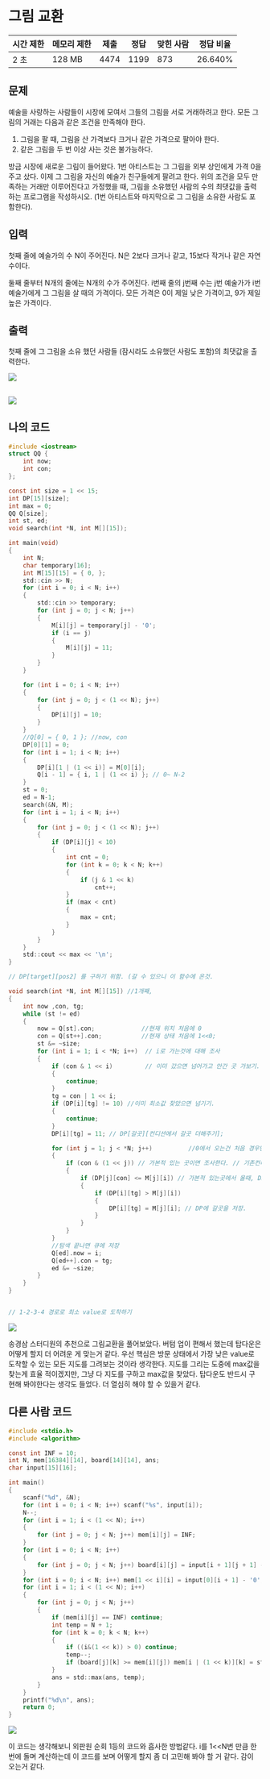 # 그림 교환

| 시간 제한 | 메모리 제한 | 제출   | 정답   | 맞힌 사람 | 정답 비율   |
| ----- | ------ | ---- | ---- | ----- | ------- |
| 2 초   | 128 MB | 4474 | 1199 | 873   | 26.640% |

## 문제

예술을 사랑하는 사람들이 시장에 모여서 그들의 그림을 서로 거래하려고 한다. 모든 그림의 거래는 다음과 같은 조건을 만족해야 한다.

1. 그림을 팔 때, 그림을 산 가격보다 크거나 같은 가격으로 팔아야 한다.
2. 같은 그림을 두 번 이상 사는 것은 불가능하다.

방금 시장에 새로운 그림이 들어왔다. 1번 아티스트는 그 그림을 외부 상인에게 가격 0을 주고 샀다. 이제 그 그림을 자신의 예술가 친구들에게 팔려고 한다. 위의 조건을 모두 만족하는 거래만 이루어진다고 가정했을 때, 그림을 소유했던 사람의 수의 최댓값을 출력하는 프로그램을 작성하시오. (1번 아티스트와 마지막으로 그 그림을 소유한 사람도 포함한다).

## 입력

첫째 줄에 예술가의 수 N이 주어진다. N은 2보다 크거나 같고, 15보다 작거나 같은 자연수이다.

둘째 줄부터 N개의 줄에는 N개의 수가 주어진다. i번째 줄의 j번째 수는 j번 예술가가 i번 예술가에게 그 그림을 살 때의 가격이다. 모든 가격은 0이 제일 낮은 가격이고, 9가 제일 높은 가격이다.

## 출력

첫째 줄에 그 그림을 소유 했던 사람들 (잠시라도 소유했던 사람도 포함)의 최댓값을 출력한다.

![](C++_20221015_백준1029_그림%20교환assets/2022-10-15-20-20-21-image.png)

## ![](C++_20221015_백준1029_그림%20교환assets/2022-10-15-20-20-33-image.png)

## 나의 코드

```c
#include <iostream>
struct QQ {
	int now;
	int con;
};

const int size = 1 << 15;
int DP[15][size];
int max = 0;
QQ Q[size];
int st, ed;
void search(int *N, int M[][15]);

int main(void)
{
	int N;
	char temporary[16];
	int M[15][15] = { 0, };
	std::cin >> N;
	for (int i = 0; i < N; i++)
	{
		std::cin >> temporary;
		for (int j = 0; j < N; j++)
		{
			M[i][j] = temporary[j] - '0';
			if (i == j)
			{
				M[i][j] = 11;
			}
		}
	}

	for (int i = 0; i < N; i++)
	{
		for (int j = 0; j < (1 << N); j++)
		{
			DP[i][j] = 10;
		}
	}
	//Q[0] = { 0, 1 }; //now, con
	DP[0][1] = 0;
	for (int i = 1; i < N; i++)
	{
		DP[i][1 | (1 << i)] = M[0][i];
		Q[i - 1] = { i, 1 | (1 << i) }; // 0~ N-2
	}
	st = 0;
	ed = N-1;
	search(&N, M);
	for (int i = 1; i < N; i++)
	{
		for (int j = 0; j < (1 << N); j++)
		{
			if (DP[i][j] < 10)
			{
				int cnt = 0;
				for (int k = 0; k < N; k++)
				{
					if (j & 1 << k)
						cnt++;
				}
				if (max < cnt)
				{
					max = cnt;
				}
			}
		}
	}
	std::cout << max << '\n';
}

// DP[target][pos2] 를 구하기 위함. (갈 수 있으니 이 함수에 온것.

void search(int *N, int M[][15]) //1개째,
{
	int now ,con, tg;
	while (st != ed)
	{
		now = Q[st].con;             //현재 위치 처음에 0
		con = Q[st++].con;           //현재 상태 처음에 1<<0;
		st &= ~size;
		for (int i = 1; i < *N; i++)  // i로 가는것에 대해 조사
		{
			if (con & 1 << i)         // 이미 갔으면 넘어가고 안간 곳 가보기. 
			{
				continue;
			}
			tg = con | 1 << i;
			if (DP[i][tg] != 10) //이미 최소값 찾았으면 넘기기.
			{
				continue;
			}
			DP[i][tg] = 11; // DP[갈곳][컨디션에서 갈곳 더해주기];

			for (int j = 1; j < *N; j++)          //0에서 오는건 처음 경우만 있음. 0제외하자.
			{
				if (con & (1 << j)) // 가본적 있는 곳이면 조사한다. // 기존컨디션에서 j에서 온다고 가정.
				{
					if (DP[j][con] <= M[j][i]) // 가본적 있는곳에서 올때, DP값 가치보다 M[가본적][갈곳]이 더 커야함.
					{
						if (DP[i][tg] > M[j][i])
						{
							DP[i][tg] = M[j][i]; // DP에 갈곳을 저장.
						}
					}
				}
			}
			//탐색 끝나면 큐에 저장
			Q[ed].now = i;
			Q[ed++].con = tg;
			ed &= ~size;
		}
	}
}


// 1-2-3-4 경로로 최소 value로 도착하기 
```

![](C++_20221015_백준1029_그림%20교환assets/2022-10-15-20-20-50-image.png)

송경삼 스터디원의 추천으로 그림교환을 풀어보았다. 버텀 업이 편해서 했는데 탑다운은 어떻게 할지 더 어려운 게 맞는거 같다. 우선 핵심은 방문 상태에서 가장 낮은 value로 도착할 수 있는 모든 지도를 그려보는 것이라 생각한다. 지도를 그리는 도중에 max값을 찾는게 효율 적이겠지만, 그냥 다 지도를 구하고 max값을 찾았다. 탑다운도 반드시 구현해 봐야한다는 생각도 들었다. 더 열심히 해야 할 수 있을거 같다.



## 다른 사람 코드

```c
#include <stdio.h>
#include <algorithm>

const int INF = 10;
int N, mem[16384][14], board[14][14], ans;
char input[15][16];

int main()
{
	scanf("%d", &N);
	for (int i = 0; i < N; i++) scanf("%s", input[i]);
	N--;
	for (int i = 1; i < (1 << N); i++)
	{
		for (int j = 0; j < N; j++) mem[i][j] = INF;
	}
	for (int i = 0; i < N; i++)
	{
		for (int j = 0; j < N; j++) board[i][j] = input[i + 1][j + 1] - '0';
	}
	for (int i = 0; i < N; i++) mem[1 << i][i] = input[0][i + 1] - '0';
	for (int i = 1; i < (1 << N); i++)
	{
		for (int j = 0; j < N; j++)
		{
			if (mem[i][j] == INF) continue;
			int temp = N + 1;
			for (int k = 0; k < N; k++)
			{
				if ((i&(1 << k)) > 0) continue;
				temp--;
				if (board[j][k] >= mem[i][j]) mem[i | (1 << k)][k] = std::min(mem[i | (1 << k)][k], board[j][k]);
			}
			ans = std::max(ans, temp);
		}
	}
	printf("%d\n", ans);
	return 0;
}
```

![](C++_20221015_백준1029_그림%20교환assets/2022-10-15-20-22-38-image.png)

이 코드는 생각해보니 외판원 순회 1등의 코드와 흡사한 방법같다. i를 1<<N번 만큼 한번에 돌며 계산하는데 이 코드를 보며 어떻게 할지 좀 더 고민해 봐야 할 거 같다. 감이 오는거 같다.
